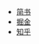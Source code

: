 
- [简书](https://www.jianshu.com/p/8738832e7515)
- [掘金](https://juejin.im/post/5a75cffd5188257a6b05c7e6)
- [知乎](https://zhuanlan.zhihu.com/p/33567066)